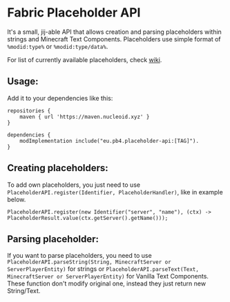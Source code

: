 # Fabric Placeholder API
It's a small, jij-able API that allows creation and parsing placeholders within strings and Minecraft Text Components.
Placeholders use simple format of `%modid:type%` or `%modid:type/data%`.

For list of currently available placeholders, check [wiki](https://github.com/Patbox/FabricPlaceholderAPI/wiki).

## Usage:
Add it to your dependencies like this:

```
repositories {
	maven { url 'https://maven.nucleoid.xyz' }
}

dependencies {
	modImplementation include("eu.pb4.placeholder-api:[TAG]").
}
```
## Creating placeholders:
To add own placeholders, you just need to use `PlaceholderAPI.register(Identifier, PlaceholderHandler)`, like in example below.
```
PlaceholderAPI.register(new Identifier("server", "name"), (ctx) -> PlaceholderResult.value(ctx.getServer().getName()));
```

## Parsing placeholder:
If you want to parse placeholders, you need to use `PlaceholderAPI.parseString(String, MinecraftServer or ServerPlayerEntity)`
for strings or `PlaceholderAPI.parseText(Text, MinecraftServer or ServerPlayerEntity)` for Vanilla Text Components.
These function don't modify original one, instead they just return new String/Text.

